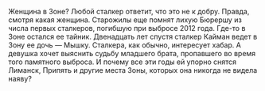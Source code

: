 <!--2016-11-28 21:46:17-->
Женщина в Зоне? Любой сталкер ответит, что это не к добру. Правда, смотря какая женщина. Старожилы еще помнят лихую Бюрершу из числа первых сталкеров, погибшую при выбросе 2012 года. Где-то в Зоне остался ее тайник. Двенадцать лет спустя сталкер Кайман ведет в Зону ее дочь — Мышку. Сталкера, как обычно, интересует хабар. А девушка хочет выяснить судьбу младшего брата, пропавшего во время того памятного выброса. И почему все эти годы ей упорно снятся Лиманск, Припять и другие места Зоны, которых она никогда не видела наяву?